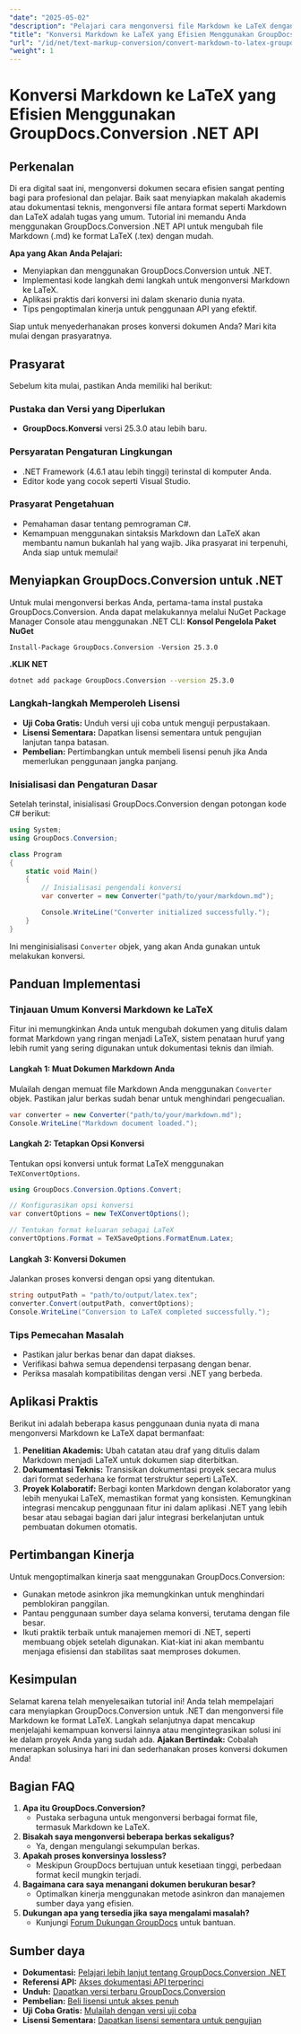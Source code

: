 ```yaml
---
"date": "2025-05-02"
"description": "Pelajari cara mengonversi file Markdown ke LaTeX dengan mudah menggunakan GroupDocs.Conversion .NET API yang canggih. Ikuti panduan lengkap ini untuk konversi dokumen yang efisien."
"title": "Konversi Markdown ke LaTeX yang Efisien Menggunakan GroupDocs.Conversion .NET API"
"url": "/id/net/text-markup-conversion/convert-markdown-to-latex-groupdocs-conversion-net/"
"weight": 1
---
```


# Konversi Markdown ke LaTeX yang Efisien Menggunakan GroupDocs.Conversion .NET API
## Perkenalan
Di era digital saat ini, mengonversi dokumen secara efisien sangat penting bagi para profesional dan pelajar. Baik saat menyiapkan makalah akademis atau dokumentasi teknis, mengonversi file antara format seperti Markdown dan LaTeX adalah tugas yang umum. Tutorial ini memandu Anda menggunakan GroupDocs.Conversion .NET API untuk mengubah file Markdown (.md) ke format LaTeX (.tex) dengan mudah.

**Apa yang Akan Anda Pelajari:**
- Menyiapkan dan menggunakan GroupDocs.Conversion untuk .NET.
- Implementasi kode langkah demi langkah untuk mengonversi Markdown ke LaTeX.
- Aplikasi praktis dari konversi ini dalam skenario dunia nyata.
- Tips pengoptimalan kinerja untuk penggunaan API yang efektif.

Siap untuk menyederhanakan proses konversi dokumen Anda? Mari kita mulai dengan prasyaratnya.
## Prasyarat
Sebelum kita mulai, pastikan Anda memiliki hal berikut:
### Pustaka dan Versi yang Diperlukan
- **GroupDocs.Konversi** versi 25.3.0 atau lebih baru.
### Persyaratan Pengaturan Lingkungan
- .NET Framework (4.6.1 atau lebih tinggi) terinstal di komputer Anda.
- Editor kode yang cocok seperti Visual Studio.
### Prasyarat Pengetahuan
- Pemahaman dasar tentang pemrograman C#.
- Kemampuan menggunakan sintaksis Markdown dan LaTeX akan membantu namun bukanlah hal yang wajib.
Jika prasyarat ini terpenuhi, Anda siap untuk memulai!
## Menyiapkan GroupDocs.Conversion untuk .NET
Untuk mulai mengonversi berkas Anda, pertama-tama instal pustaka GroupDocs.Conversion. Anda dapat melakukannya melalui NuGet Package Manager Console atau menggunakan .NET CLI:
**Konsol Pengelola Paket NuGet**
```shell
Install-Package GroupDocs.Conversion -Version 25.3.0
```
**\.KLIK NET**
```bash
dotnet add package GroupDocs.Conversion --version 25.3.0
```
### Langkah-langkah Memperoleh Lisensi
- **Uji Coba Gratis:** Unduh versi uji coba untuk menguji perpustakaan.
- **Lisensi Sementara:** Dapatkan lisensi sementara untuk pengujian lanjutan tanpa batasan.
- **Pembelian:** Pertimbangkan untuk membeli lisensi penuh jika Anda memerlukan penggunaan jangka panjang.
### Inisialisasi dan Pengaturan Dasar
Setelah terinstal, inisialisasi GroupDocs.Conversion dengan potongan kode C# berikut:
```csharp
using System;
using GroupDocs.Conversion;

class Program
{
    static void Main()
    {
        // Inisialisasi pengendali konversi
        var converter = new Converter("path/to/your/markdown.md");

        Console.WriteLine("Converter initialized successfully.");
    }
}
```
Ini menginisialisasi `Converter` objek, yang akan Anda gunakan untuk melakukan konversi.
## Panduan Implementasi
### Tinjauan Umum Konversi Markdown ke LaTeX
Fitur ini memungkinkan Anda untuk mengubah dokumen yang ditulis dalam format Markdown yang ringan menjadi LaTeX, sistem penataan huruf yang lebih rumit yang sering digunakan untuk dokumentasi teknis dan ilmiah.
#### Langkah 1: Muat Dokumen Markdown Anda
Mulailah dengan memuat file Markdown Anda menggunakan `Converter` objek. Pastikan jalur berkas sudah benar untuk menghindari pengecualian.
```csharp
var converter = new Converter("path/to/your/markdown.md");
Console.WriteLine("Markdown document loaded.");
```
#### Langkah 2: Tetapkan Opsi Konversi
Tentukan opsi konversi untuk format LaTeX menggunakan `TeXConvertOptions`.
```csharp
using GroupDocs.Conversion.Options.Convert;

// Konfigurasikan opsi konversi
var convertOptions = new TeXConvertOptions();

// Tentukan format keluaran sebagai LaTeX
convertOptions.Format = TeXSaveOptions.FormatEnum.Latex;
```
#### Langkah 3: Konversi Dokumen
Jalankan proses konversi dengan opsi yang ditentukan.
```csharp
string outputPath = "path/to/output/latex.tex";
converter.Convert(outputPath, convertOptions);
Console.WriteLine("Conversion to LaTeX completed successfully.");
```
### Tips Pemecahan Masalah
- Pastikan jalur berkas benar dan dapat diakses.
- Verifikasi bahwa semua dependensi terpasang dengan benar.
- Periksa masalah kompatibilitas dengan versi .NET yang berbeda.
## Aplikasi Praktis
Berikut ini adalah beberapa kasus penggunaan dunia nyata di mana mengonversi Markdown ke LaTeX dapat bermanfaat:
1. **Penelitian Akademis:** Ubah catatan atau draf yang ditulis dalam Markdown menjadi LaTeX untuk dokumen siap diterbitkan.
2. **Dokumentasi Teknis:** Transisikan dokumentasi proyek secara mulus dari format sederhana ke format terstruktur seperti LaTeX.
3. **Proyek Kolaboratif:** Berbagi konten Markdown dengan kolaborator yang lebih menyukai LaTeX, memastikan format yang konsisten.
Kemungkinan integrasi mencakup penggunaan fitur ini dalam aplikasi .NET yang lebih besar atau sebagai bagian dari jalur integrasi berkelanjutan untuk pembuatan dokumen otomatis.
## Pertimbangan Kinerja
Untuk mengoptimalkan kinerja saat menggunakan GroupDocs.Conversion:
- Gunakan metode asinkron jika memungkinkan untuk menghindari pemblokiran panggilan.
- Pantau penggunaan sumber daya selama konversi, terutama dengan file besar.
- Ikuti praktik terbaik untuk manajemen memori di .NET, seperti membuang objek setelah digunakan.
Kiat-kiat ini akan membantu menjaga efisiensi dan stabilitas saat memproses dokumen.
## Kesimpulan
Selamat karena telah menyelesaikan tutorial ini! Anda telah mempelajari cara menyiapkan GroupDocs.Conversion untuk .NET dan mengonversi file Markdown ke format LaTeX. Langkah selanjutnya dapat mencakup menjelajahi kemampuan konversi lainnya atau mengintegrasikan solusi ini ke dalam proyek Anda yang sudah ada.
**Ajakan Bertindak:** Cobalah menerapkan solusinya hari ini dan sederhanakan proses konversi dokumen Anda!
## Bagian FAQ
1. **Apa itu GroupDocs.Conversion?**
   - Pustaka serbaguna untuk mengonversi berbagai format file, termasuk Markdown ke LaTeX.
2. **Bisakah saya mengonversi beberapa berkas sekaligus?**
   - Ya, dengan mengulangi sekumpulan berkas.
3. **Apakah proses konversinya lossless?**
   - Meskipun GroupDocs bertujuan untuk kesetiaan tinggi, perbedaan format kecil mungkin terjadi.
4. **Bagaimana cara saya menangani dokumen berukuran besar?**
   - Optimalkan kinerja menggunakan metode asinkron dan manajemen sumber daya yang efisien.
5. **Dukungan apa yang tersedia jika saya mengalami masalah?**
   - Kunjungi [Forum Dukungan GroupDocs](https://forum.groupdocs.com/c/conversion/10) untuk bantuan.
## Sumber daya
- **Dokumentasi:** [Pelajari lebih lanjut tentang GroupDocs.Conversion .NET](https://docs.groupdocs.com/conversion/net/)
- **Referensi API:** [Akses dokumentasi API terperinci](https://reference.groupdocs.com/conversion/net/)
- **Unduh:** [Dapatkan versi terbaru GroupDocs.Conversion](https://releases.groupdocs.com/conversion/net/)
- **Pembelian:** [Beli lisensi untuk akses penuh](https://purchase.groupdocs.com/buy)
- **Uji Coba Gratis:** [Mulailah dengan versi uji coba](https://releases.groupdocs.com/conversion/net/)
- **Lisensi Sementara:** [Dapatkan lisensi sementara untuk pengujian](https://purchase.groupdocs.com/temporary-license/)